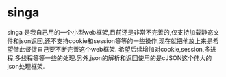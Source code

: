 
# singa
singa 是我自己用的一个小型web框架,目前还是非常不完善的,仅支持加载静态文件和json返回,还不支持cookie和session等等的一些操作,现在就把他放上来是希望借此督促自己要不断完善这个web框架.
希望后续增加对cookie,session,多进程,多线程等等一些的处理.另外,json的解析和返回使用的是cJSON这个伟大的json处理框架.
